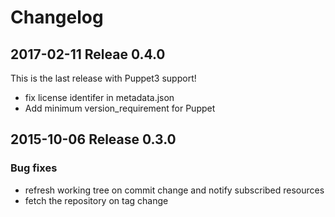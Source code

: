 # Changelog

## 2017-02-11 Releae 0.4.0

This is the last release with Puppet3 support!
* fix license identifer in metadata.json
* Add minimum version_requirement for Puppet

## 2015-10-06 Release 0.3.0

### Bug fixes

* refresh working tree on commit change and notify subscribed resources
* fetch the repository on tag change
